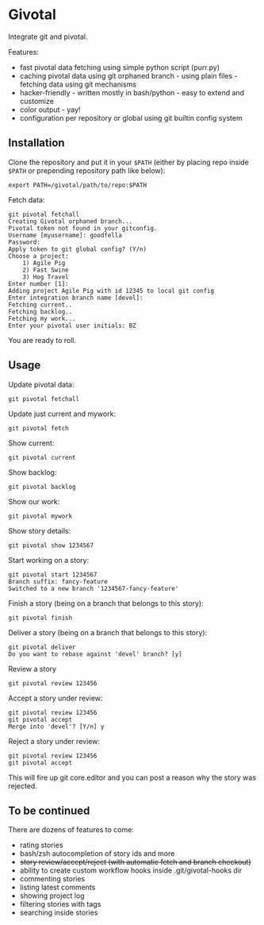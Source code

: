 Givotal
=======

Integrate git and pivotal.

Features:
* fast pivotal data fetching using simple python script (purr.py)
* caching pivotal data using git orphaned branch - using plain files - fetching data using git mechanisms
* hacker-friendly - written mostly in bash/python - easy to extend and customize
* color output - yay!
* configuration per repository or global using git builtin config system

Installation
------------

Clone the repository and put it in your `$PATH` (either by placing repo inside `$PATH` or prepending repository path like below):

    export PATH=/givotal/path/to/repo:$PATH

Fetch data:

    git pivotal fetchall
    Creating Givotal orphaned branch...
    Pivotal token not found in your gitconfig.
    Username [myusername]: goodfella
    Password:
    Apply token to git global config? (Y/n)
    Choose a project:
        1) Agile Pig
        2) Fast Swine
        3) Hog Travel
    Enter number [1]:
    Adding project Agile Pig with id 12345 to local git config
    Enter integration branch name [devel]: 
    Fetching current..
    Fetching backlog..
    Fetching my work...
    Enter your pivotal user initials: BZ

You are ready to roll.


Usage
-----

Update pivotal data:

    git pivotal fetchall

Update just current and mywork:

    git pivotal fetch

Show current:

    git pivotal current

Show backlog:

    git pivotal backlog

Show our work:

    git pivotal mywork

Show story details:

    git pivotal show 1234567

Start working on a story:

    git pivotal start 1234567
    Branch suffix: fancy-feature
    Switched to a new branch '1234567-fancy-feature'

Finish a story (being on a branch that belongs to this story):

    git pivotal finish 

Deliver a story (being on a branch that belongs to this story):

    git pivotal deliver
    Do you want to rebase against 'devel' branch? [y]

Review a story

    git pivotal review 123456

Accept a story under review:

    git pivotal review 123456
    git pivotal accept
    Merge into 'devel'? [Y/n] y

Reject a story under review:

    git pivotal review 123456
    git pivotal accept

This will fire up git core.editor and you can post a reason why the story was rejected.
    

To be continued
---------------

There are dozens of features to come:

* rating stories
* bash/zsh autocompletion of story ids and more
* <del>story review/accept/reject (with automatic fetch and branch checkout)</del>
* ability to create custom workflow hooks inside .git/givotal-hooks dir
* commenting stories
* listing latest comments
* showing project log
* filtering stories with tags
* searching inside stories
